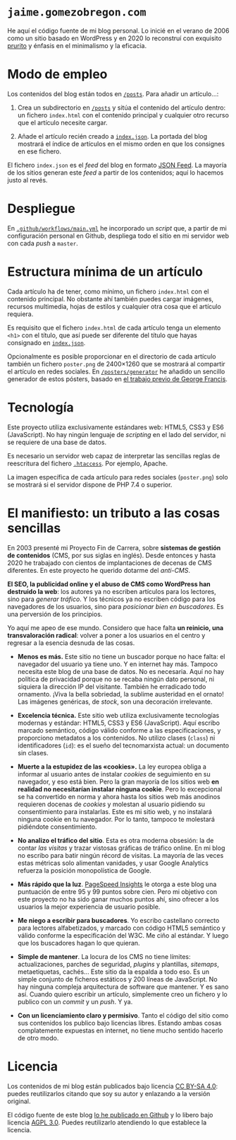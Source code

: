 # `jaime.gomezobregon.com`

He aquí el código fuente de mi blog personal. Lo inicié en el verano de 2006 como un sitio basado en WordPress y en 2020 lo reconstruí con exquisito [prurito](https://dle.rae.es/prurito) y énfasis en el minimalismo y la eficacia.

# Modo de empleo

Los contenidos del blog están todos en [`/posts`](/httpdocs/posts). Para añadir un artículo…:

1. Crea un subdirectorio en [`/posts`](/httpdocs/posts) y sitúa el contenido del artículo dentro: un fichero `index.html` con el contenido principal y cualquier otro recurso que el artículo necesite cargar.

2. Añade el artículo recién creado a [`index.json`](/httpdocs/posts/index.json). La portada del blog mostrará el índice de artículos en el mismo orden en que los consignes en ese fichero.

El fichero `index.json` es el *feed* del blog en formato [JSON Feed](https://jsonfeed.org). La mayoría de los sitios generan este *feed* a partir de los contenidos; aquí lo hacemos justo al revés.

# Despliegue

En [`.github/workflows/main.yml`](/.github/workflows/main.yml) he incorporado un *script* que, a partir de mi configuración personal en Github, despliega todo el sitio en mi servidor web con cada *push* a `master`.

# Estructura mínima de un artículo

Cada artículo ha de tener, como mínimo, un fichero `index.html` con el contenido principal. No obstante ahí también puedes cargar imágenes, recursos multimedia, hojas de estilos y cualquier otra cosa que el artículo requiera.

Es requisito que el fichero `index.html` de cada artículo tenga un elemento `<h1>` con el título, que así puede ser diferente del título que hayas consignado en [`index.json`](/httpdocs/posts/index.json).

Opcionalmente es posible proporcionar en el directorio de cada artículo también un fichero `poster.png` de 2400×1260 que se mostrará al compartir el artículo en redes sociales. En [`/posters/generator`](https://jaime.gomezobregon.com/posters/generator) he añadido un sencillo generador de estos pósters, basado en [el trabajo previo de George Francis](https://georgefrancis.dev/writing/generative-svg-social-images/).

# Tecnología

Este proyecto utiliza exclusivamente estándares web: HTML5, CSS3 y ES6 (JavaScript). No hay ningún lenguaje de *scripting* en el lado del servidor, ni se requiere de una base de datos.

Es necesario un servidor web capaz de interpretar las sencillas reglas de reescritura del fichero [`.htaccess`](/httpdocs/.htaccess). Por ejemplo, Apache.

La imagen específica de cada artículo para redes sociales (`poster.png`) solo se mostrará si el servidor dispone de PHP 7.4 o superior.

# El manifiesto: un tributo a las cosas sencillas

En 2003 presenté mi Proyecto Fin de Carrera, sobre **sistemas de gestión de contenidos** (CMS, por sus siglas en inglés). Desde entonces y hasta 2020 he trabajado con cientos de implantaciones de decenas de CMS diferentes. En este proyecto he querido dotarme del *anti-CMS*.

**El SEO, la publicidad online y el abuso de CMS como WordPress han destruido la web**: los autores ya no escriben artículos para los lectores, sino para *generar tráfico*. Y los técnicos ya no escriben código para los navegadores de los usuarios, sino para *posicionar bien en buscadores*. Es una perversión de los principios.

Yo aquí me apeo de ese mundo. Considero que hace falta **un reinicio, una transvaloración radical**: volver a poner a los usuarios en el centro y regresar a la esencia desnuda de las cosas.

- **Menos es más.** Este sitio no tiene un buscador porque no hace falta: el navegador del usuario ya tiene uno. Y en internet hay más. Tampoco necesita este blog de una base de datos. No es necesaria. Aquí no hay política de privacidad porque no se recaba ningún dato personal, ni siquiera la dirección IP del visitante. También he erradicado todo ornamento. ¡Viva la bella sobriedad, la sublime austeridad en el ornato! Las imágenes genéricas, de *stock*, son una decoración irrelevante.

- **Excelencia técnica.** Este sitio web utiliza exclusivamente tecnologías modernas y estándar: HTML5, CSS3 y ES6 (JavaScript). Aquí escribo marcado semántico, código válido conforme a las especificaciones, y proporciono metadatos a los contenidos. No utilizo clases (`class`) ni identificadores (`id`): es el sueño del tecnomarxista actual: un documento sin clases.

- **Muerte a la estupidez de las «cookies».** La ley europea obliga a informar al usuario antes de instalar *cookies* de seguimiento en su navegador, y eso está bien. Pero la gran mayoría de los sitios web **en realidad no necesitarían instalar ninguna cookie**. Pero lo excepcional se ha convertido en norma y ahora hasta los sitios web más anodinos requieren docenas de *cookies* y molestan al usuario pidiendo su consentimiento para instalarlas. Este es mi sitio web, y no instalará ninguna cookie en tu navegador. Por lo tanto, tampoco te molestará pidiéndote consentimiento.

- **No analizo el tráfico del sitio**. Esta es otra moderna obsesión: la de contar *las visitas* y trazar vistosas gráficas de tráfico online. En mi blog no escribo para batir ningún récord de visitas. La mayoría de las veces estas métricas solo alimentan vanidades, y usar Google Analytics refuerza la posición monopolística de Google.

- **Más rápido que la luz**. [PageSpeed Insights](https://developers.google.com/speed/pagespeed/insights/) le otorga a este blog una puntuación de entre 95 y 99 puntos sobre cien. Pero mi objetivo con este proyecto no ha sido ganar muchos puntos ahí, sino ofrecer a los usuarios la mejor experiencia de usuario posible.

- **Me niego a escribir para buscadores**. Yo escribo castellano correcto para lectores alfabetizados, y marcado con código HTML5 semántico y válido conforme la especificación del W3C. Me ciño al estándar. Y luego que los buscadores hagan lo que quieran.

- **Simple de mantener**. La locura de los CMS no tiene límites: actualizaciones, parches de seguridad, *plugins* y plantillas, *sitemaps*, metaetiquetas, cachés... Este sitio da la espalda a todo eso. Es un simple conjunto de ficheros estáticos y 200 líneas de JavaScript. No hay ninguna compleja arquitectura de software que mantener. Y es sano así. Cuando quiero escribir un artículo, simplemente creo un fichero y lo publico con un <em>commit</em> y un <em>push</em>. Y ya.

- **Con un licenciamiento claro y permisivo**. Tanto el código del sitio como sus contenidos los publico bajo licencias libres. Estando ambas cosas complatemente expuestas en internet, no tiene mucho sentido hacerlo de otro modo.

# Licencia

Los contenidos de mi blog están publicados bajo licencia [CC BY-SA 4.0](https://creativecommons.org/licenses/by-sa/4.0/deed.es): puedes reutilizarlos citando que soy su autor y enlazando a la versión original.

El código fuente de este blog [lo he publicado en Github](github.com/jaimeobregon/jaime.gomezobregon.com) y lo libero bajo licencia [AGPL 3.0](/LICENSE). Puedes reutilizarlo atendiendo lo que establece la licencia.
